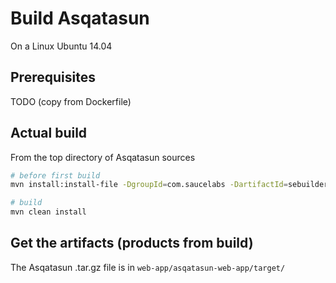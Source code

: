 # Build Asqatasun

On a Linux Ubuntu 14.04

## Prerequisites

TODO (copy from Dockerfile)

## Actual build

From the top directory of Asqatasun sources
```sh
# before first build
mvn install:install-file -DgroupId=com.saucelabs -DartifactId=sebuilder-interpreter -Dversion=1.0.2 -Dpackaging=jar -Dfile=engine/asqatasun-resources/src/main/resources/lib/sebuilder-interpreter-1.0.2.jar

# build
mvn clean install
```

## Get the artifacts (products from build)

The Asqatasun .tar.gz file is in `web-app/asqatasun-web-app/target/`
